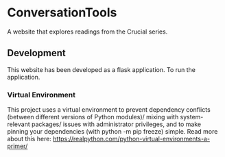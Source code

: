 # ConversationTools
A website that explores readings from the Crucial series.

## Development
This website has been developed as a flask application. To run the application.

### Virtual Environment
This project uses a virtual environment to prevent dependency conflicts (between different versions of Python modules)/ mixing with system-relevant packages/ issues with administrator privileges, and to make pinning your dependencies (with python -m pip freeze) simple.
Read more about this here: https://realpython.com/python-virtual-environments-a-primer/